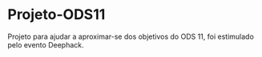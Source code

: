 # Projeto-ODS11
Projeto para ajudar a aproximar-se dos objetivos do ODS 11, foi estimulado pelo evento Deephack.
